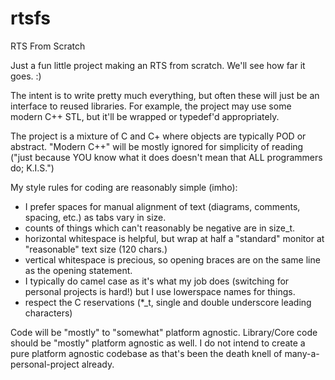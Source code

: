 # rtsfs
RTS From Scratch

Just a fun little project making an RTS from scratch. We'll see how far it goes. :)

The intent is to write pretty much everything, but often these will just be an interface to reused libraries.  For example, the project may use some modern C++ STL, but it'll be wrapped or typedef'd appropriately.

The project is a mixture of C and C+ where objects are typically POD or abstract. "Modern C++" will be mostly ignored for simplicity of reading ("just because YOU know what it does doesn't mean that ALL programmers do; K.I.S.")

My style rules for coding are reasonably simple (imho):
  - I prefer spaces for manual alignment of text (diagrams, comments, spacing, etc.) as tabs vary in size.
  - counts of things which can't reasonably be negative are in size_t.
  - horizontal whitespace is helpful, but wrap at half a "standard" monitor at "reasonable" text size (120 chars.)
  - vertical whitespace is precious, so opening braces are on the same line as the opening statement.
  - I typically do camel case as it's what my job does (switching for personal projects is hard!) but I use lowerspace names for things.
  - respect the C reservations (*_t, single and double underscore leading characters)

Code will be "mostly" to "somewhat" platform agnostic. Library/Core code should be "mostly" platform agnostic as well. I do not intend to create a pure platform agnostic codebase as that's been the death knell of many-a-personal-project already.

